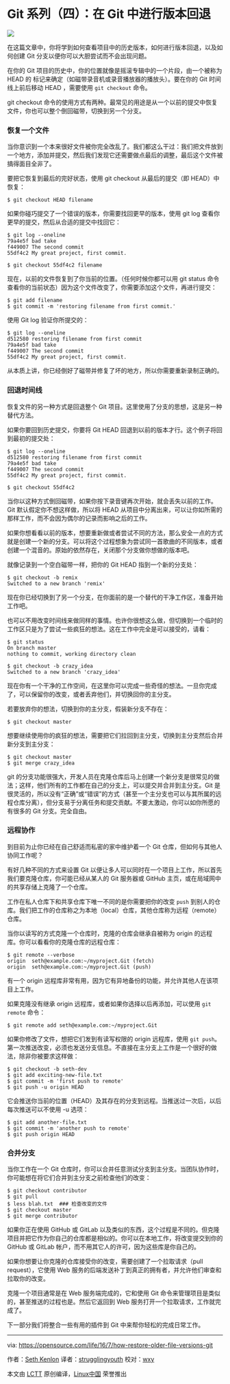 Git 系列（四）：在 Git 中进行版本回退
=============================================

![](https://opensource.com/sites/default/files/styles/image-full-size/public/images/life/file_system.jpg?itok=s2b60oIB)

在这篇文章中，你将学到如何查看项目中的历史版本，如何进行版本回退，以及如何创建 Git 分支以便你可以大胆尝试而不会出现问题。

在你的 Git 项目的历史中，你的位置就像是摇滚专辑中的一个片段，由一个被称为 HEAD 的 标记来确定（如磁带录音机或录音播放器的播放头）。要在你的 Git 时间线上前后移动 HEAD ，需要使用 `git checkout` 命令。

git checkout 命令的使用方式有两种。最常见的用途是从一个以前的提交中恢复文件，你也可以整个倒回磁带，切换到另一个分支。


### 恢复一个文件

当你意识到一个本来很好文件被你完全改乱了。我们都这么干过：我们把文件放到一个地方，添加并提交，然后我们发现它还需要做点最后的调整，最后这个文件被搞得面目全非了。

要把它恢复到最后的完好状态，使用 git checkout 从最后的提交（即 HEAD）中恢复：

```
$ git checkout HEAD filename
```

如果你碰巧提交了一个错误的版本，你需要找回更早的版本，使用 git log 查看你更早的提交，然后从合适的提交中找回它：

```
$ git log --oneline
79a4e5f bad take
f449007 The second commit
55df4c2 My great project, first commit.

$ git checkout 55df4c2 filename

```

现在，以前的文件恢复到了你当前的位置。（任何时候你都可以用 git status 命令查看你的当前状态）因为这个文件改变了，你需要添加这个文件，再进行提交：

```
$ git add filename
$ git commit -m 'restoring filename from first commit.'
```

使用 Git log 验证你所提交的：

```
$ git log --oneline
d512580 restoring filename from first commit
79a4e5f bad take
f449007 The second commit
55df4c2 My great project, first commit.
```

从本质上讲，你已经倒好了磁带并修复了坏的地方，所以你需要重新录制正确的。

### 回退时间线

恢复文件的另一种方式是回退整个 Git 项目。这里使用了分支的思想，这是另一种替代方法。

如果你要回到历史提交，你要将 Git HEAD 回退到以前的版本才行。这个例子将回到最初的提交处：

```
$ git log --oneline
d512580 restoring filename from first commit
79a4e5f bad take
f449007 The second commit
55df4c2 My great project, first commit.

$ git checkout 55df4c2
```

当你以这种方式倒回磁带，如果你按下录音键再次开始，就会丢失以前的工作。Git 默认假定你不想这样做，所以将 HEAD 从项目中分离出来，可以让你如所需的那样工作，而不会因为偶尔的记录而影响之后的工作。

如果你想看看以前的版本，想要重新做或者尝试不同的方法，那么安全一点的方式就是创建一个新的分支。可以将这个过程想象为尝试同一首歌曲的不同版本，或者创建一个混音的。原始的依然存在，关闭那个分支做你想做的版本吧。

就像记录到一个空白磁带一样，把你的 Git HEAD 指到一个新的分支处：

```
$ git checkout -b remix
Switched to a new branch 'remix'
```

现在你已经切换到了另一个分支，在你面前的是一个替代的干净工作区，准备开始工作吧。

也可以不用改变时间线来做同样的事情。也许你很想这么做，但切换到一个临时的工作区只是为了尝试一些疯狂的想法。这在工作中完全是可以接受的，请看：

```
$ git status
On branch master
nothing to commit, working directory clean

$ git checkout -b crazy_idea
Switched to a new branch 'crazy_idea'
```

现在你有一个干净的工作空间，在这里你可以完成一些奇怪的想法。一旦你完成了，可以保留你的改变，或者丢弃他们，并切换回你的主分支。

若要放弃你的想法，切换到你的主分支，假装新分支不存在：

```
$ git checkout master
```

想要继续使用你的疯狂的想法，需要把它们拉回到主分支，切换到主分支然后合并新分支到主分支：

```
$ git checkout master
$ git merge crazy_idea
```

git 的分支功能很强大，开发人员在克隆仓库后马上创建一个新分支是很常见的做法；这样，他们所有的工作都在自己的分支上，可以提交并合并到主分支。Git 是很灵活的，所以没有“正确”或“错误”的方式（甚至一个主分支也可以与其所属的远程仓库分离），但分支易于分离任务和提交贡献。不要太激动，你可以如你所愿的有很多的 Git 分支。完全自由。

### 远程协作

到目前为止你已经在自己舒适而私密的家中维护着一个 Git 仓库，但如何与其他人协同工作呢？

有好几种不同的方式来设置 Git 以便让多人可以同时在一个项目上工作，所以首先我们要克隆仓库，你可能已经从某人的 Git 服务器或 GitHub 主页，或在局域网中的共享存储上克隆了一个仓库。

工作在私人仓库下和共享仓库下唯一不同的是你需要把你的改变 `push` 到别人的仓库。我们把工作的仓库称之为本地（local）仓库，其他仓库称为远程（remote）仓库。

当你以读写的方式克隆一个仓库时，克隆的仓库会继承自被称为 origin 的远程库。你可以看看你的克隆仓库的远程仓库：

```
$ git remote --verbose
origin  seth@example.com:~/myproject.Git (fetch)
origin  seth@example.com:~/myproject.Git (push)
```

有一个 origin 远程库非常有用，因为它有异地备份的功能，并允许其他人在该项目上工作。

如果克隆没有继承 origin 远程库，或者如果你选择以后再添加，可以使用 `git remote` 命令：

```
$ git remote add seth@example.com:~/myproject.Git
```

如果你修改了文件，想把它们发到有读写权限的 origin 远程库，使用 `git push`。第一次推送改变，必须也发送分支信息。不直接在主分支上工作是一个很好的做法，除非你被要求这样做：

```
$ git checkout -b seth-dev
$ git add exciting-new-file.txt
$ git commit -m 'first push to remote'
$ git push -u origin HEAD
```

它会推送你当前的位置（HEAD）及其存在的分支到远程。当推送过一次后，以后每次推送可以不使用 -u 选项：

```
$ git add another-file.txt
$ git commit -m 'another push to remote'
$ git push origin HEAD
```

### 合并分支

当你工作在一个 Git 仓库时，你可以合并任意测试分支到主分支。当团队协作时，你可能想在将它们合并到主分支之前检查他们的改变：

```
$ git checkout contributor
$ git pull
$ less blah.txt  ### 检查改变的文件
$ git checkout master
$ git merge contributor
```

如果你正在使用 GitHub 或 GitLab 以及类似的东西，这个过程是不同的。但克隆项目并把它作为你自己的仓库都是相似的。你可以在本地工作，将改变提交到你的 GitHub 或 GitLab 帐户，而不用其它人的许可，因为这些库是你自己的。

如果你想要让你克隆的仓库接受你的改变，需要创建了一个拉取请求（pull request），它使用 Web 服务的后端发送补丁到真正的拥有者，并允许他们审查和拉取你的改变。

克隆一个项目通常是在 Web 服务端完成的，它和使用 Git 命令来管理项目是类似的，甚至推送的过程也是。然后它返回到 Web 服务打开一个拉取请求，工作就完成了。

下一部分我们将整合一些有用的插件到 Git 中来帮你轻松的完成日常工作。

--------------------------------------------------------------------------------

via: https://opensource.com/life/16/7/how-restore-older-file-versions-git

作者：[Seth Kenlon][a]
译者：[strugglingyouth](https://github.com/strugglingyouth)
校对：[wxy](https://github.com/wxy)

本文由 [LCTT](https://github.com/LCTT/TranslateProject) 原创编译，[Linux中国](https://linux.cn/) 荣誉推出

[a]: https://opensource.com/users/seth
